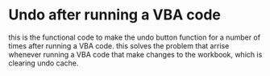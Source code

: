 # Undo after running a VBA code
this is the functional code to make the undo button function for a number of times after running a VBA code.
this solves the problem that arrise whenever running a VBA code that make changes to the workbook, which is clearing undo cache.
